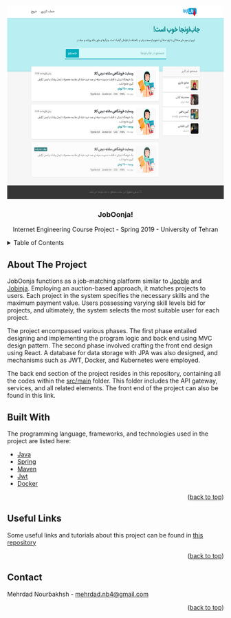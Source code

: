 <div id="top"></div>


<br />
<div align="center">
  <a href="https://github.com/MNourbakhsh75/IE_CA">
    <img src="images/home-page.png" alt="Logo" width="600" height="450">
  </a>

  <h3 align="center">JobOonja!</h3>

  <p align="center">
    Internet Engineering Course Project - Spring 2019 - University of Tehran
    
</div>



<!-- TABLE OF CONTENTS -->
<details>
  <summary>Table of Contents</summary>
  <ol>
    <li>
      <a href="#about-the-project">About The Project</a>
    </li>
    <li>
      <a href="#built-with">Built With</a>
    </li>
    <li><a href="#useful-links">Useful Links</a></li>
    <li><a href="#contact">Contact</a></li>
  </ol>
</details>



<!-- ABOUT THE PROJECT -->
## About The Project


JobOonja functions as a job-matching platform similar to <a href="https://jooble.org/">Jooble</a> and <a href="https://jobinja.ir/">Jobinja</a>. Employing an auction-based approach, it matches projects to users. Each project in the system specifies the necessary skills and the maximum payment value. Users possessing varying skill levels bid for projects, and ultimately, the system selects the most suitable user for each project.

The project encompassed various phases. The first phase entailed designing and implementing the program logic and back end using <a hre="https://www.tutorialspoint.com/design_pattern/mvc_pattern.htm">MVC design pattern</a>. The second phase involved crafting the front end design using React. A database for data storage with JPA was also designed, and mechanisms such as JWT, Docker, and Kubernetes were employed.

The back end section of the project resides in this repository, containing all the codes within the <a href="https://github.com/MNourbakhsh75/IE_CA/tree/master/src/main">src/main</a> folder. This folder includes the API gateway, services, and all related elements. The front end of the project can also be found in this link.

## Built With

The programming language, frameworks, and technologies used in the project are listed here:

* [Java](https://www.java.com/en/)
* [Spring](https://spring.io/)
* [Maven](https://maven.apache.org/)
* [Jwt](https://jwt.io/)
* [Docker](https://www.docker.com/)

<p align="right">(<a href="#top">back to top</a>)</p>






## Useful Links

Some useful links and tutorials about this project can be found in <a href="https://github.com/NegarMirgati/JobInja/tree/master#useful-tutorials">this repository</a>

<p align="right">(<a href="#top">back to top</a>)</p>


<!-- CONTACT -->
## Contact

Mehrdad Nourbakhsh - mehrdad.nb4@gmail.com

<p align="right">(<a href="#top">back to top</a>)</p>





